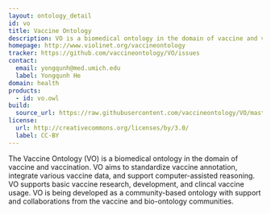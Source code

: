 ```yaml
---
layout: ontology_detail
id: vo
title: Vaccine Ontology
description: VO is a biomedical ontology in the domain of vaccine and vaccination.
homepage: http://www.violinet.org/vaccineontology
tracker: https://github.com/vaccineontology/VO/issues
contact:
  email: yongqunh@med.umich.edu
  label: Yongqunh He
domain: health
products:
  - id: vo.owl
build:
  source_url: https://raw.githubusercontent.com/vaccineontology/VO/master/src/VO_merged.owl 
license:
  url: http://creativecommons.org/licenses/by/3.0/
  label: CC-BY
---
```


The Vaccine Ontology (VO) is a biomedical ontology in the domain of vaccine and vaccination. VO aims to standardize vaccine annotation, integrate various vaccine data, and support computer-assisted reasoning.  VO supports basic vaccine research, development, and clincal vaccine usage. VO is being developed as a community-based ontology with support and collaborations from the vaccine and bio-ontology communities.
